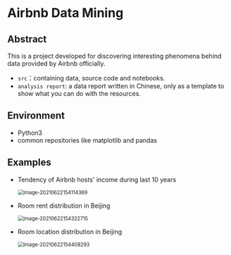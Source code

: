 # Airbnb Data Mining

## Abstract

This is a project developed for discovering interesting phenomena behind data provided by Airbnb officially.

* `src`：containing data, source code and notebooks.
* `analysis report`: a data report written in Chinese, only as a template to show what you can do with the resources.

## Environment

* Python3
* common repositories like matplotlib and pandas

## Examples

* Tendency of Airbnb hosts'  income during last 10 years

  <img src="https://i.loli.net/2021/06/22/HzEqrnf2kX3K5MD.png" alt="image-20210622154114369" style="zoom: 80%;" />

* Room rent distribution in Beijing

  <img src="https://i.loli.net/2021/06/22/Rp85iSFIQLmCATt.png" alt="image-20210622154322715" style="zoom:80%;" />

* Room location distribution in Beijing

  <img src="https://i.loli.net/2021/06/22/R1iFa9JSIp4KDWo.png" alt="image-20210622154408293" style="zoom:80%;" />